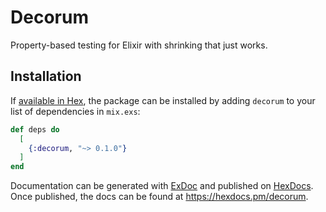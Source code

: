 # Decorum

Property-based testing for Elixir with shrinking that just works.

## Installation

If [available in Hex](https://hex.pm/docs/publish), the package can be installed
by adding `decorum` to your list of dependencies in `mix.exs`:

```elixir
def deps do
  [
    {:decorum, "~> 0.1.0"}
  ]
end
```

Documentation can be generated with [ExDoc](https://github.com/elixir-lang/ex_doc)
and published on [HexDocs](https://hexdocs.pm). Once published, the docs can
be found at <https://hexdocs.pm/decorum>.

